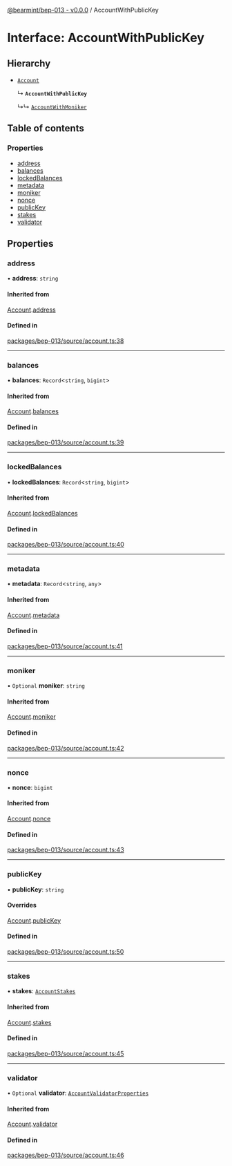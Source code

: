 [@bearmint/bep-013 - v0.0.0](../README.md) / AccountWithPublicKey

# Interface: AccountWithPublicKey

## Hierarchy

- [`Account`](Account.md)

  ↳ **`AccountWithPublicKey`**

  ↳↳ [`AccountWithMoniker`](AccountWithMoniker.md)

## Table of contents

### Properties

- [address](AccountWithPublicKey.md#address)
- [balances](AccountWithPublicKey.md#balances)
- [lockedBalances](AccountWithPublicKey.md#lockedbalances)
- [metadata](AccountWithPublicKey.md#metadata)
- [moniker](AccountWithPublicKey.md#moniker)
- [nonce](AccountWithPublicKey.md#nonce)
- [publicKey](AccountWithPublicKey.md#publickey)
- [stakes](AccountWithPublicKey.md#stakes)
- [validator](AccountWithPublicKey.md#validator)

## Properties

### address

• **address**: `string`

#### Inherited from

[Account](Account.md).[address](Account.md#address)

#### Defined in

[packages/bep-013/source/account.ts:38](https://github.com/bearmint/bearmint/blob/main/packages/bep-013/source/account.ts#L38)

___

### balances

• **balances**: `Record`<`string`, `bigint`\>

#### Inherited from

[Account](Account.md).[balances](Account.md#balances)

#### Defined in

[packages/bep-013/source/account.ts:39](https://github.com/bearmint/bearmint/blob/main/packages/bep-013/source/account.ts#L39)

___

### lockedBalances

• **lockedBalances**: `Record`<`string`, `bigint`\>

#### Inherited from

[Account](Account.md).[lockedBalances](Account.md#lockedbalances)

#### Defined in

[packages/bep-013/source/account.ts:40](https://github.com/bearmint/bearmint/blob/main/packages/bep-013/source/account.ts#L40)

___

### metadata

• **metadata**: `Record`<`string`, `any`\>

#### Inherited from

[Account](Account.md).[metadata](Account.md#metadata)

#### Defined in

[packages/bep-013/source/account.ts:41](https://github.com/bearmint/bearmint/blob/main/packages/bep-013/source/account.ts#L41)

___

### moniker

• `Optional` **moniker**: `string`

#### Inherited from

[Account](Account.md).[moniker](Account.md#moniker)

#### Defined in

[packages/bep-013/source/account.ts:42](https://github.com/bearmint/bearmint/blob/main/packages/bep-013/source/account.ts#L42)

___

### nonce

• **nonce**: `bigint`

#### Inherited from

[Account](Account.md).[nonce](Account.md#nonce)

#### Defined in

[packages/bep-013/source/account.ts:43](https://github.com/bearmint/bearmint/blob/main/packages/bep-013/source/account.ts#L43)

___

### publicKey

• **publicKey**: `string`

#### Overrides

[Account](Account.md).[publicKey](Account.md#publickey)

#### Defined in

[packages/bep-013/source/account.ts:50](https://github.com/bearmint/bearmint/blob/main/packages/bep-013/source/account.ts#L50)

___

### stakes

• **stakes**: [`AccountStakes`](../README.md#accountstakes)

#### Inherited from

[Account](Account.md).[stakes](Account.md#stakes)

#### Defined in

[packages/bep-013/source/account.ts:45](https://github.com/bearmint/bearmint/blob/main/packages/bep-013/source/account.ts#L45)

___

### validator

• `Optional` **validator**: [`AccountValidatorProperties`](AccountValidatorProperties.md)

#### Inherited from

[Account](Account.md).[validator](Account.md#validator)

#### Defined in

[packages/bep-013/source/account.ts:46](https://github.com/bearmint/bearmint/blob/main/packages/bep-013/source/account.ts#L46)
